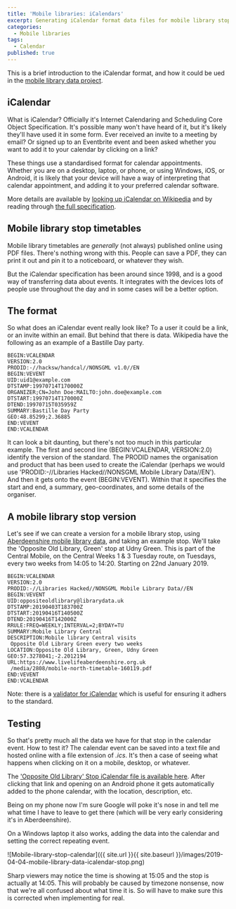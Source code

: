```yaml
---
title: 'Mobile libraries: iCalendars'
excerpt: Generating iCalendar format data files for mobile library stops
categories:
  - Mobile libraries
tags:
  - Calendar
published: true
---
```


This is a brief introduction to the iCalendar format, and how it could be ued in the [mobile library data project](/mobile-library-data-project).

## iCalendar

What is iCalendar? Officially it's Internet Calendaring and Scheduling Core Object Specification. It's possible many won't have heard of it, but it's likely they'll have used it in some form. Ever received an invite to a meeting by email? Or signed up to an Eventbrite event and been asked whether you want to add it to your calendar by clicking on a link?

These things use a standardised format for calendar appointments. Whether you are on a desktop, laptop, or phone, or using Windows, iOS, or Android, it is likely that your device will have a way of interpreting that calendar appointment, and adding it to your preferred calendar software.

More details are available by [looking up iCalendar on Wikipedia](https://en.wikipedia.org/wiki/ICalendar) and by reading through [the full specification](https://icalendar.org/RFC-Specifications/iCalendar-RFC-5545/).

## Mobile library stop timetables

Mobile library timetables are _generally_ (not always) published online using PDF files. There's nothing wrong with this. People can save a PDF, they can print it out and pin it to a noticeboard, or whatever they wish.

But the iCalendar specification has been around since 1998, and is a good way of transferring data about events. It integrates with the devices lots of people use throughout the day and in some cases will be a better option.

## The format

So what does an iCalendar event really look like? To a user it could be a link, or an invite within an email. But behind that there is data. Wikipedia have the following as an example of a Bastille Day party.

```
BEGIN:VCALENDAR
VERSION:2.0
PRODID:-//hacksw/handcal//NONSGML v1.0//EN
BEGIN:VEVENT
UID:uid1@example.com
DTSTAMP:19970714T170000Z
ORGANIZER;CN=John Doe:MAILTO:john.doe@example.com
DTSTART:19970714T170000Z
DTEND:19970715T035959Z
SUMMARY:Bastille Day Party
GEO:48.85299;2.36885
END:VEVENT
END:VCALENDAR
```

It can look a bit daunting, but there's not too much in this particular example. The first and second line (BEGIN:VCALENDAR, VERSION:2.0) identify the version of the standard. The PRODID names the organisation and product that has been used to create the iCalendar (perhaps we would use 'PRODID:-//Libraries Hacked//NONSGML Mobile Library Data//EN'). And then it gets onto the event (BEGIN:VEVENT). Within that it specifies the start and end, a summary, geo-coordinates, and some details of the organiser.

## A mobile library stop version

Let's see if we can create a version for a mobile library stop, using [Aberdeenshire mobile library data](https://github.com/LibrariesHacked/mobiles-librarydata/blob/main/data/aberdeenshire.csv), and taking an example stop. We'll take the 'Opposite Old Library, Green' stop at Udny Green. This is part of the Central Mobile, on the Central Weeks 1 & 3 Tuesday route, on Tuesdays, every two weeks from 14:05 to 14:20. Starting on 22nd January 2019.

```
BEGIN:VCALENDAR
VERSION:2.0
PRODID:-//Libraries Hacked//NONSGML Mobile Library Data//EN
BEGIN:VEVENT
UID:oppositeoldlibrary@librarydata.uk
DTSTAMP:20190403T183700Z
DTSTART:20190416T140500Z
DTEND:20190416T142000Z
RRULE:FREQ=WEEKLY;INTERVAL=2;BYDAY=TU
SUMMARY:Mobile Library Central
DESCRIPTION:Mobile library Central visits
 Opposite Old Library Green every two weeks
LOCATION:Opposite Old Library, Green, Udny Green
GEO:57.3278041;-2.2012194
URL:https://www.livelifeaberdeenshire.org.uk
 /media/2808/mobile-north-timetable-160119.pdf
END:VEVENT
END:VCALENDAR
```

Note: there is a [validator for iCalendar](https://icalendar.org/validator.html) which is useful for ensuring it adhers to the standard.

## Testing

So that's pretty much all the data we have for that stop in the calendar event. How to test it? The calendar event can be saved into a text file and hosted online with a file extension of _.ics_. It's then a case of seeing what happens when clicking on it on a mobile, desktop, or whatever.

The ['Opposite Old Library' Stop iCalendar file is available here](/files/opposite_old_library.ics). After clicking that link and opening on an Android phone it gets automatically added to the phone calendar, with the location, description, etc.

Being on my phone now I'm sure Google will poke it's nose in and tell me what time I have to leave to get there (which will be very early considering it's in Aberdeenshire).

On a Windows laptop it also works, adding the data into the calendar and setting the correct repeating event.

![Mobile-library-stop-calendar]({{ site.url }}{{ site.baseurl }}/images/2019-04-04-mobile-library-data-icalendar-stop.png)

Sharp viewers may notice the time is showing at 15:05 and the stop is actually at 14:05. This will probably be caused by timezone nonsense, now that we're all confused about what time it is. So will have to make sure this is corrected when implementing for real.

